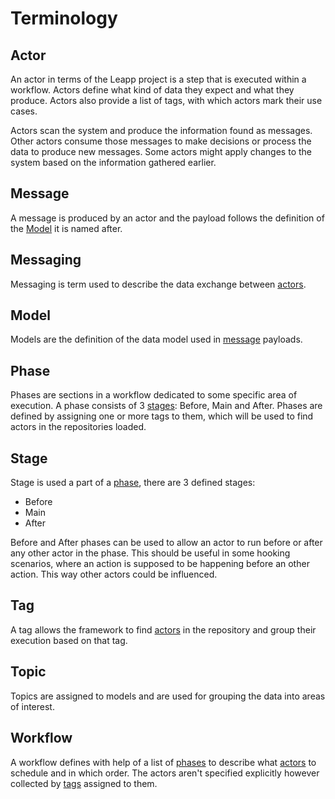# Terminology

## Actor

An actor in terms of the Leapp project is a step that is executed within a workflow.
Actors define what kind of data they expect and what they produce. Actors also
provide a list of tags, with which actors mark their use cases.

Actors scan the system and produce the information found as messages.
Other actors consume those messages to make decisions or process the data
to produce new messages.
Some actors might apply changes to the system based on the information gathered earlier.

## Message

A message is produced by an actor and the payload follows the definition of the [Model](#model)
it is named after.

## Messaging

Messaging is term used to describe the data exchange between [actors](#actor).

## Model

Models are the definition of the data model used in [message](#message) payloads.

## Phase

Phases are sections in a workflow dedicated to some specific area of execution.
A phase consists of 3 [stages](#stage): Before, Main and After.
Phases are defined by assigning one or more tags to them, which will be used
to find actors in the repositories loaded.

## Stage

Stage is used a part of a [phase](#phase), there are 3 defined stages:
- Before
- Main
- After

Before and After phases can be used to allow an actor to run before or after any
other actor in the phase. This should be useful in some hooking scenarios, where
an action is supposed to be happening before an other action. This way other
actors could be influenced.

## Tag

A tag allows the framework to find [actors](#actor) in the repository and group
their execution based on that tag.

## Topic

Topics are assigned to models and are used for grouping the data into areas of interest.

## Workflow

A workflow defines with help of a list of [phases](#phase) to describe what [actors](#actor)
to schedule and in which order. The actors aren't specified explicitly however collected by
[tags](#tag) assigned to them.
